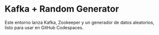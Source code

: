 # Kafka + Random Generator

Este entorno lanza Kafka, Zookeeper y un generador de datos aleatorios, listo para usar en GitHub Codespaces.
